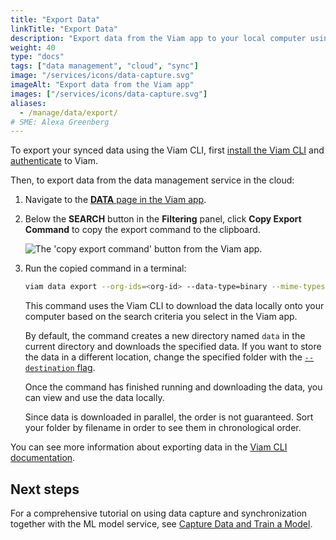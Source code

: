 ```yaml
---
title: "Export Data"
linkTitle: "Export Data"
description: "Export data from the Viam app to your local computer using the Viam CLI."
weight: 40
type: "docs"
tags: ["data management", "cloud", "sync"]
image: "/services/icons/data-capture.svg"
imageAlt: "Export data from the Viam app"
images: ["/services/icons/data-capture.svg"]
aliases:
  - /manage/data/export/
# SME: Alexa Greenberg
---
```


To export your synced data using the Viam CLI, first [install the Viam CLI](/fleet/cli/#install) and [authenticate](/fleet/cli/#authenticate) to Viam.

Then, to export data from the data management service in the cloud:

1. Navigate to the [**DATA** page in the Viam app](https://app.viam.com/data/view).
2. Below the **SEARCH** button in the **Filtering** panel, click **Copy Export Command** to copy the export command to the clipboard.

   ![The 'copy export command' button from the Viam app.](/data/copy_command.png)

3. Run the copied command in a terminal:

   ```sh {class="command-line" data-prompt="$"}
   viam data export --org-ids=<org-id> --data-type=binary --mime-types=<mime types> --destination=.
   ```

   This command uses the Viam CLI to download the data locally onto your computer based on the search criteria you select in the Viam app.

   By default, the command creates a new directory named `data` in the current directory and downloads the specified data.
   If you want to store the data in a different location, change the specified folder with the [`--destination` flag](/fleet/cli/#named-arguments).

   Once the command has finished running and downloading the data, you can view and use the data locally.

   Since data is downloaded in parallel, the order is not guaranteed.
   Sort your folder by filename in order to see them in chronological order.

You can see more information about exporting data in the [Viam CLI documentation](/fleet/cli/#data).

## Next steps

For a comprehensive tutorial on using data capture and synchronization together with the ML model service, see [Capture Data and Train a Model](/tutorials/services/data-mlmodel-tutorial/).
